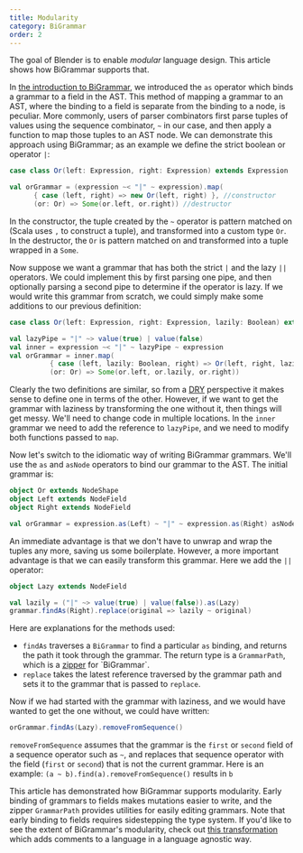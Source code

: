 ```yaml
---
title: Modularity
category: BiGrammar
order: 2
---
```

The goal of Blender is to enable _modular_ language design. This article shows how BiGrammar supports that.

In [the introduction to BiGrammar](http://keyboarddrummer.github.io/Blender/grammar/introduction/), we introduced the `as` operator which binds a grammar to a field in the AST. This method of mapping a grammar to an AST, where the binding to a field is separate from the binding to a node, is peculiar. More commonly, users of parser combinators first parse tuples of values using the sequence combinator, `~` in our case, and then apply a function to map those tuples to an AST node. We can demonstrate this approach using BiGrammar; as an example we define the strict boolean or operator `|`:

```scala
case class Or(left: Expression, right: Expression) extends Expression

val orGrammar = (expression ~< "|" ~ expression).map(
      { case (left, right) => new Or(left, right) }, //constructor
      (or: Or) => Some(or.left, or.right)) //destructor
```

In the constructor, the tuple created by the `~` operator is pattern matched on (Scala uses `,` to construct a tuple), and transformed into a custom type `Or`. In the destructor, the `Or` is pattern matched on and transformed into a tuple wrapped in a `Some`.

Now suppose we want a grammar that has both the strict `|` and the lazy `||` operators. We could implement this by first parsing one pipe, and then optionally parsing a second pipe to determine if the operator is lazy. If we would write this grammar from scratch, we could simply make some additions to our previous definition:

```scala
case class Or(left: Expression, right: Expression, lazily: Boolean) extends Expression

val lazyPipe = "|" ~> value(true) | value(false)
val inner = expression ~< "|" ~ lazyPipe ~ expression
val orGrammar = inner.map(
          { case (left, lazily: Boolean, right) => Or(left, right, lazily) },
          (or: Or) => Some(or.left, or.lazily, or.right))
```

Clearly the two definitions are similar, so from a [DRY](https://en.wikipedia.org/wiki/Don%27t_repeat_yourself) perspective it makes sense to define one in terms of the other. However, if we want to get the grammar with laziness by transforming the one without it, then things will get messy. We'll need to change code in multiple locations. In the `inner` grammar we need to add the reference to `lazyPipe`, and we need to modify both functions passed to `map`.

Now let's switch to the idiomatic way of writing BiGrammar grammars. We'll use the `as` and `asNode` operators to bind our grammar to the AST. The initial grammar is:

```scala
object Or extends NodeShape
object Left extends NodeField
object Right extends NodeField

val orGrammar = expression.as(Left) ~ "|" ~ expression.as(Right) asNode Or
```

An immediate advantage is that we don't have to unwrap and wrap the tuples any more, saving us some boilerplate. However, a more important advantage is that we can easily transform this grammar. Here we add the `||` operator:

```scala
object Lazy extends NodeField

val lazily = ("|" ~> value(true) | value(false)).as(Lazy)
grammar.findAs(Right).replace(original => lazily ~ original)
```

Here are explanations for the methods used:

- `findAs` traverses a `BiGrammar` to find a particular `as` binding, and returns the path it took through the grammar. The return type is a `GrammarPath`, which is a [zipper](https://en.wikipedia.org/wiki/Zipper_(data_structure)) for `BiGrammar`.
- `replace` takes the latest reference traversed by the grammar path and sets it to the grammar that is passed to `replace`.

Now if we had started with the grammar with laziness, and we would have wanted to get the one without, we could have written:

```scala
orGrammar.findAs(Lazy).removeFromSequence()
```

`removeFromSequence` assumes that the grammar is the `first` or `second` field of a sequence operator such as `~`, and replaces that sequence operator with the field (`first` or `second`) that is not the current grammar. Here is an example: `(a ~ b).find(a).removeFromSequence()` results in `b`

This article has demonstrated how BiGrammar supports modularity. Early binding of grammars to fields makes mutations easier to write, and the zipper `GrammarPath` provides utilities for easily editing grammars. Note that early binding to fields requires sidestepping the type system. If you'd like to see the extent of BiGrammar's modularity, check out [this transformation](http://keyboarddrummer.github.io/Blender/grammar/trivia/) which adds comments to a language in a language agnostic way.

